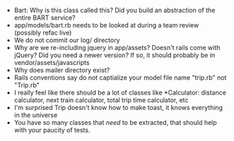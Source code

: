 * Bart:  Why is this  class called this?  Did you build an abstraction of the
  entire BART service?
* app/models/bart.rb needs to be looked at during a team review (possibly refac
  live)
* We do not commit our log/ directory
* Why are we re-including jquery in app/assets?  Doesn't rails come with
  jQuery?  Did you need a newer version?  If so, it should probably be in
  vendor/assets/javascripts
* Why does mailer directory exist?
* Rails conventions say do not captialize your model file name "trip.rb" not
  "Trip.rb"
* I really feel like there should be a lot of classes like *Calculator:
  distance calculator, next train calculator, total trip time calculator, etc
* I'm surprised Trip doesn't know how to make toast, it knows everything in the
  universe
* You have so many classes that *need* to be extracted, that should help with
  your paucity of tests.
